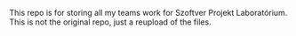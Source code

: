 This repo is for storing all my teams work for Szoftver Projekt Laboratórium. This is not the original repo, just a reupload of the files.

